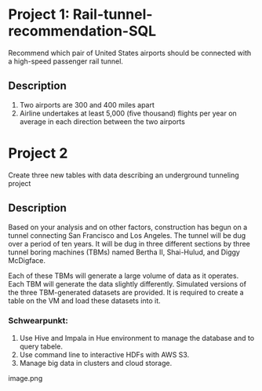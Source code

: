 # Project 1: Rail-tunnel-recommendation-SQL
Recommend which pair of United States airports should be connected with a high-speed passenger rail tunnel.

## Description 
1. Two airports are 300 and 400 miles apart
2. Airline undertakes at least 5,000 (five thousand) flights per year on average in each direction between the two airports

# Project 2 
Create three new tables with data describing an underground tunneling project

## Description 
Based on your analysis and on other factors, construction has begun on a tunnel connecting San Francisco and Los Angeles. The tunnel will be dug over a period of ten years. It will be dug in three different sections by three tunnel boring machines (TBMs) named Bertha II, Shai-Hulud, and Diggy McDigface.

Each of these TBMs will generate a large volume of data as it operates. Each TBM will generate the data slightly differently. Simulated versions of the three TBM-generated datasets are provided. It is required to create a table on the VM and load these datasets into it. 

### Schwearpunkt: 
1. Use Hive and Impala in Hue environment to manage the database and to query tabele. 
2. Use command line to interactive HDFs with AWS S3. 
3. Manage big data in clusters and cloud storage.




image.png